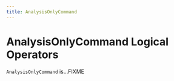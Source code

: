 ```yaml
---
title: AnalysisOnlyCommand
---
```


# AnalysisOnlyCommand Logical Operators

`AnalysisOnlyCommand` is...FIXME
